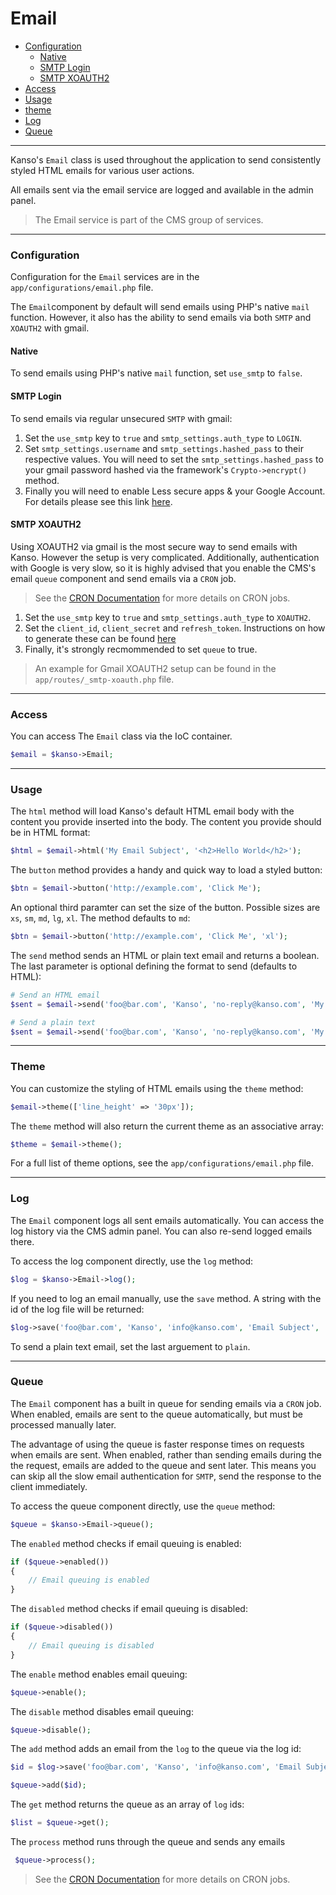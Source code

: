 # Email

- [Configuration](#configuration)
	- [Native](#native)
	- [SMTP Login](#smtp-login)
	- [SMTP XOAUTH2](#smtp-XOAUTH2)
- [Access](#access)
- [Usage](#usage)
- [theme](#theme)
- [Log](#log)
- [Queue](#queue)

--------------------------------------------------------

Kanso's `Email` class is used throughout the application to send consistently styled HTML emails for various user actions.

All emails sent via the email service are logged and available in the admin panel.

> The Email service is part of the CMS group of services.

--------------------------------------------------------

### Configuration

Configuration for the `Email` services are in the `app/configurations/email.php` file.


The `Email`component by default will send emails using PHP's native `mail` function. However, it also has the ability to send emails via both `SMTP` and `XOAUTH2` with gmail.

#### Native
To send emails using PHP's native `mail` function, set `use_smtp` to `false`.

#### SMTP Login
To send emails via regular unsecured `SMTP` with gmail:

1. Set the `use_smtp` key to `true` and `smtp_settings.auth_type` to `LOGIN`.
2. Set `smtp_settings.username` and `smtp_settings.hashed_pass` to their respective values. You will need to set the `smtp_settings.hashed_pass` to your gmail password hashed via the framework's `Crypto->encrypt()` method.
3. Finally you will need to enable Less secure apps & your Google Account. For details please see this link [here](https://support.google.com/accounts/answer/6010255?hl=en).

#### SMTP XOAUTH2
Using XOAUTH2 via gmail is the most secure way to send emails with Kanso. However the setup is very complicated. Additionally, authentication with Google is very slow, so it is highly advised that you enable the CMS's email `queue` component and send emails via a `CRON` job.

> See the [CRON Documentation](/learn-more/cron) for more details on CRON jobs.

1. Set the `use_smtp` key to `true` and `smtp_settings.auth_type` to `XOAUTH2`.
2. Set the `client_id`, `client_secret` and `refresh_token`. Instructions on how to generate these can be found [here](https://github.com/PHPMailer/PHPMailer/wiki/Using-Gmail-with-XOAUTH2)
3. Finally, it's strongly recmommended to set `queue` to true.

> An example for Gmail XOAUTH2 setup can be found in the `app/routes/_smtp-xoauth.php` file.

--------------------------------------------------------

### Access

You can access The `Email` class via the IoC container.
```php
$email = $kanso->Email;
```

--------------------------------------------------------

### Usage

The `html` method will load Kanso's default HTML email body with the content you provide inserted into the body. The content you provide should be in HTML format:
```php
$html = $email->html('My Email Subject', '<h2>Hello World</h2>');
```

The `button` method provides a handy and quick way to load a styled button:
```php
$btn = $email->button('http://example.com', 'Click Me');
```

An optional third paramter can set the size of the button. Possible sizes are `xs`, `sm`, `md`, `lg`, `xl`. The method defaults to `md`:
```php
$btn = $email->button('http://example.com', 'Click Me', 'xl');
```

The `send` method sends an HTML or plain text email and returns a boolean. The last parameter is optional defining the format to send (defaults to HTML):
```php
# Send an HTML email
$sent = $email->send('foo@bar.com', 'Kanso', 'no-reply@kanso.com', 'My Subject', 'HTML OR PLAIN TEXT CONTENT');

# Send a plain text
$sent = $email->send('foo@bar.com', 'Kanso', 'no-reply@kanso.com', 'My Subject', 'HTML OR PLAIN TEXT CONTENT', false);
```

--------------------------------------------------------

### Theme

You can customize the styling of HTML emails using the `theme` method:
```php
$email->theme(['line_height' => '30px']);
```

The `theme` method will also return the current theme as an associative array:
```php
$theme = $email->theme();
```

For a full list of theme options, see the `app/configurations/email.php` file.

--------------------------------------------------------

### Log

The `Email` component logs all sent emails automatically. You can access the log history via the CMS admin panel. You can also re-send logged emails there.

To access the log component directly, use the `log` method:
```php
$log = $kanso->Email->log();
```

If you need to log an email manually, use the `save` method. A string with the id of the log file will be returned:

```php
$log->save('foo@bar.com', 'Kanso', 'info@kanso.com', 'Email Subject', 'HTML OR PLAIN TEXT CONTENT', 'html');
```
To send a plain text email, set the last arguement to `plain`.

--------------------------------------------------------

### Queue

The `Email` component has a built in queue for sending emails via a `CRON` job. When enabled, emails are sent to the queue automatically, but must be processed manually later.

The advantage of using the queue is faster response times on requests when emails are sent. When enabled, rather than sending emails during the the request, emails are added to the queue and sent later. This means you can skip all the slow email authentication for `SMTP`, send the response to the client immediately.

To access the queue component directly, use the `queue` method:
```php
$queue = $kanso->Email->queue();
```

The `enabled` method checks if email queuing is enabled: 
```php
if ($queue->enabled())
{
	// Email queuing is enabled
}
```

The `disabled` method checks if email queuing is disabled: 
```php
if ($queue->disabled())
{
	// Email queuing is disabled
}
```

The `enable` method enables email queuing:
```php
$queue->enable();
```

The `disable` method disables email queuing:
```php
$queue->disable();
```

The `add` method adds an email from the `log` to the queue via the log id:
```php
$id = $log->save('foo@bar.com', 'Kanso', 'info@kanso.com', 'Email Subject', 'HTML OR PLAIN TEXT CONTENT', 'html');

$queue->add($id);
```

The `get` method returns the queue as an array of `log` ids:
```php
$list = $queue->get();
```

The `process` method runs through the queue and sends any emails
```php
 $queue->process();
```

> See the [CRON Documentation](/learn-more/cron) for more details on CRON jobs.